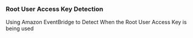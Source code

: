 ### Root User Access Key Detection

Using Amazon EventBridge to Detect When the Root User Access Key is being used
